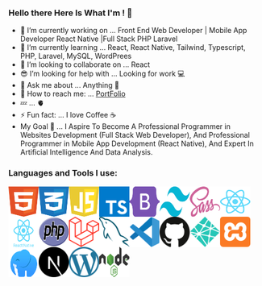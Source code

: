 ### Hello there Here Is What I'm ! 👋

- 🔭 I’m currently working on ... Front End Web Developer | Mobile App Developer React Native |Full Stack PHP Laravel
- 🌱 I’m currently learning ... React, React Native, Tailwind, Typescript, PHP, Laravel, MySQL, WordPrees
- 👯 I’m looking to collaborate on ... React 
- 😎 I’m looking for help with ... Looking for work 💻
- 💬 Ask me about ... Anything 👋
- 💌 How to reach me: ... [PortFolio](https://x39ome.github.io/portfolio_sam/)
- 💤 ... 🫀
- ⚡ Fun fact: ... I love Coffee :coffee:
- My Goal 🎯 ... I Aspire To Become A Professional Programmer in Websites Development (Full Stack Web Developer), And Professional Programmer in Mobile App Development (React Native), And Expert In Artificial Intelligence And Data Analysis.


### Languages and Tools I use:
<img align="left" width="60px" height="60px" alt="HTML5" src="./icons/html.svg" />
<img align="left" width="60px" height="60px" alt="CSS" src="./icons/css.svg" />
<img align="left" width="60px" height="60px" alt="Javascript" src="./icons/javascript.svg" />
<img align="left" width="60px" height="60px" alt="Typescript" src="./icons/typescript.svg" />
<img align="left" width="60px" height="60px" alt="Bootstrap" src="./icons/bootstrap.svg" />
<img align="left" width="60px" height="60px" alt="Tailwind" src="./icons/tailwindcss.svg" />
<img align="left" width="60px" height="60px" alt="sass" src="./icons/sass.svg" />
<img align="left" width="60px" height="60px" alt="React" src="./icons/react.svg" />
<img align="left" width="60px" height="60px" alt="React Native" src="./icons/react-native.svg" />
<img align="left" width="60px" height="60px" alt="Php" src="./icons/php.svg" /> <br />
<img align="left" width="60px" height="60px" alt="Laravel" src="./icons/laravel.svg" />
<img align="left" width="60px" height="60px" alt="MySQL" src="./icons/mysql.svg" /> <br />
<img align="left" width="60px" height="60px" alt="VSCode" src="./icons/vscode.svg" />
<img align="left" width="60px" height="60px" alt="Github" src="./icons/github.svg" />
<img align="left" width="60px" height="60px" alt="Netlify" src="./icons/netlify.svg" />
<img align="left" width="60px" height="60px" alt="Xammp" src="./icons/xampp.svg" />
<img align="left" width="60px" height="60px" alt="Laragon" src="./icons/laragon.svg" /> <br />

<br />

###

<div style="display:block">
  <img width="60px" height="60px" align="left" alt="Next Js" src="./icons/next-js.svg" />
  <img width="60px" height="60px" align="left" alt="Wordpress" src="./icons/wordpress.svg" />
  <img width="60px" height="60px" align="left" alt="Node Js" src="./icons/nodejs.svg" />
</div>

